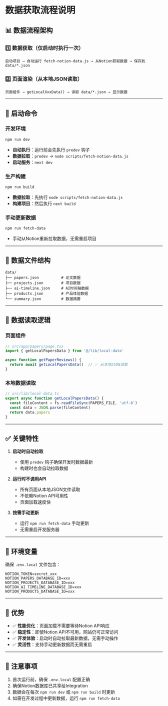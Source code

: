 # 数据获取流程说明

## 📊 数据流程架构

### 1️⃣ 数据获取（仅启动时执行一次）

```
启动项目 → 自动运行 fetch-notion-data.js → 从Notion获取数据 → 保存到 data/*.json
```

### 2️⃣ 页面渲染（从本地JSON读取）

```
页面组件 → getLocalXxxData() → 读取 data/*.json → 显示数据
```

---

## 🚀 启动命令

### 开发环境
```bash
npm run dev
```
- **自动执行**：运行前会先执行 `predev` 钩子
- **数据拉取**：`predev` → `node scripts/fetch-notion-data.js`
- **启动服务**：`next dev`

### 生产构建
```bash
npm run build
```
- **数据拉取**：先执行 `node scripts/fetch-notion-data.js`
- **构建项目**：然后执行 `next build`

### 手动更新数据
```bash
npm run fetch-data
```
- 手动从Notion重新拉取数据，无需重启项目

---

## 📁 数据文件结构

```
data/
├── papers.json          # 论文数据
├── projects.json        # 项目数据
├── ai-timeline.json     # AI时间轴数据
├── products.json        # 产品体验数据
└── summary.json         # 数据摘要
```

---

## 🔄 数据读取逻辑

### 页面组件
```typescript
// src/app/papers/page.tsx
import { getLocalPapersData } from '@/lib/local-data'

async function getPaperReviews() {
  return await getLocalPapersData()  // ✅ 从本地JSON读取
}
```

### 本地数据读取
```typescript
// src/lib/local-data.ts
export async function getLocalPapersData() {
  const fileContent = fs.readFileSync(PAPERS_FILE, 'utf-8')
  const data = JSON.parse(fileContent)
  return data.papers
}
```

---

## ✅ 关键特性

1. **启动时自动拉取**
   - 使用 `predev` 钩子确保开发时数据最新
   - 构建时也会自动拉取数据

2. **运行时不调用API**
   - 所有页面从本地JSON文件读取
   - 不依赖Notion API可用性
   - 页面加载速度快

3. **按需手动更新**
   - 运行 `npm run fetch-data` 手动更新
   - 无需重启开发服务器

---

## 🔐 环境变量

确保 `.env.local` 文件包含：
```env
NOTION_TOKEN=secret_xxx
NOTION_PAPERS_DATABASE_ID=xxx
NOTION_PROJECTS_DATABASE_ID=xxx
NOTION_AI_TIMELINE_DATABASE_ID=xxx
NOTION_PRODUCTS_DATABASE_ID=xxx
```

---

## 🎯 优势

- ✅ **性能优化**：页面加载不需要等待Notion API响应
- ✅ **稳定性**：即使Notion API不可用，网站仍可正常访问
- ✅ **开发体验**：启动时自动拉取最新数据，无需手动操作
- ✅ **灵活性**：支持手动更新数据而无需重启

---

## 📝 注意事项

1. 首次运行前，确保 `.env.local` 配置正确
2. 确保Notion数据库已共享给Integration
3. 数据会在每次 `npm run dev` 或 `npm run build` 时更新
4. 如需在开发过程中更新数据，运行 `npm run fetch-data`


